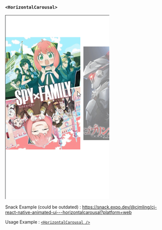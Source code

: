 ### `<HorizontalCarousal>`

![alt text for screen readers](HorizontalCarousal.gif)

Snack Example (could be outdated) : https://snack.expo.dev/@cjmling/cj-react-native-animated-ui---horizontalcarousal?platform=web

Usage Example : [`<HorizontalCarousal />`](https://github.com/cjmling/cj-react-native-animated-ui-docs/tree/main/components/HorizontalCarousalExample)

